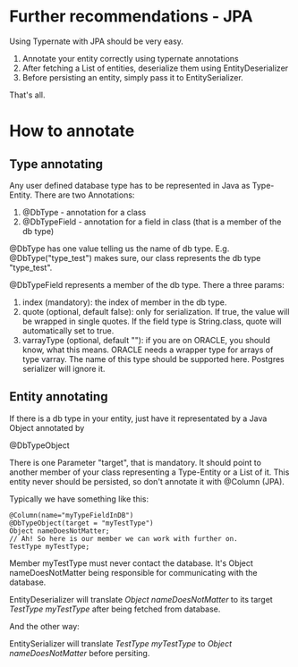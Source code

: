 # Further recommendations - JPA

Using Typernate with JPA should be very easy.

1. Annotate your entity correctly using typernate annotations
2. After fetching a List of entities, deserialize them using EntityDeserializer
3. Before persisting an entity, simply pass it to EntitySerializer.

That's all. 

# How to annotate

## Type annotating

Any user defined database type has to be represented in Java as Type-Entity. There are two Annotations:

1. @DbType - annotation for a class
2. @DbTypeField - annotation for a field in class (that is a member of the db type)

@DbType has one value telling us the name of db type. E.g. @DbType("type_test") makes sure, our class represents the db type "type_test".

@DbTypeField represents a member of the db type. There a three params:

1. index (mandatory): the index of member in the db type.
2. quote (optional, default false): only for serialization. If true, the value will be wrapped in single quotes. If the field type is String.class, quote will automatically set to true.
3. varrayType (optional, default ""): if you are on ORACLE, you should know, what this means. ORACLE needs a wrapper type for arrays of type varray. The name of this type should be supported here. Postgres serializer will ignore it.


## Entity annotating

If there is a db type in your entity, just have it representated by a Java Object annotated by

@DbTypeObject

There is one Parameter "target", that is mandatory. It should point to another member of your class representing a Type-Entity or a List of it. This entity never should be persisted, so don't annotate it with @Column (JPA). 

Typically we have something like this:

~~~~~~~~~~~
@Column(name="myTypeFieldInDB")
@DbTypeObject(target = "myTestType")
Object nameDoesNotMatter;
// Ah! So here is our member we can work with further on.
TestType myTestType;
~~~~~~~~~~~

Member myTestType must never contact the database. It's Object nameDoesNotMatter being responsible for communicating with the database. 

EntityDeserializer will translate *Object nameDoesNotMatter* to its target *TestType myTestType* after being fetched from database.

And the other way:

EntitySerializer will translate *TestType myTestType* to *Object nameDoesNotMatter* before persiting.



